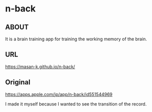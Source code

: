 # n-back

## ABOUT
It is a brain training app for training the working memory of the brain.

## URL
https://masan-k.github.io/n-back/

## Original
https://apps.apple.com/jp/app/n-back/id551544969

I made it myself because I wanted to see the transition of the record.

